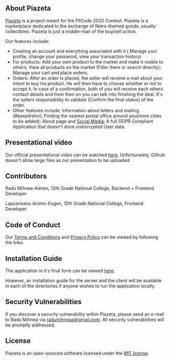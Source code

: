 ## About Piazeta

[Piazeta](https://piazeta.com/) is a project meant for the FIICode 2020 Contest. Piazeta is a marketplace dedicated to the exchange of Retro-themed goods, usually collectibles. Piazeta is just a middle-man of the buy/sell action. 

Our features include:

- Creating an account and everything associated with it ( Manage your profile, change your password, view your transaction history)
- For products: Add your own product to the market and make it visible to others; View all products on the market (Filter them or search directly); Manage your cart and place orders;
- Orders: After an order is placed, the seller will receive a mail about your intent to buy his product. He will then have to choose whether or not to accept it. In case of a confirmation, both of you will receive each others contact details and from then on you can talk into finishing the deal. It's the sellers responsibility to validate (Confirm the final status) of the order.
- Other features include: Information about letters and mailing (#keepitretro); Finding the nearest postal office around you(more cities to be added); About page and [Social Media](https://instagram.com/piazetaa); A full GDPR Compliant Application that doesn't store unencrypted User data.

## Presentational video

Our official presentational video can be watched [here](https://youtu.be/7YpglqiMOxo). Unfortunately, Github doesn't allow large files as our presentation to be uploaded. 

## Contributors

Radu Mihnea-Adrian, 12th Grade National College, Backend + Frontend Developer 

Lapusneanu Andrei-Eugen, 12th Grade National College, Frontend Developer

## Code of Conduct

Our [Terms and Conditions](https://drive.google.com/file/d/1sZrv-zaRGQmnwLaemMSwJ5OzXH6zDlRL/view) and [Privacy Policy](https://drive.google.com/file/d/1EkgMms9kcjg-SHZZqy-QyTlEU0pzvfJW/view) can be viewed by following the links.

## Installation Guide

The application in it's final form can be viewed [here](https://piazeta.com/).

However, an installation guide for the server and the client will be available in each of the directories if anyone wishes to run the application locally.

## Security Vulnerabilities

If you discover a security vulnerability within Piazeta, please send an e-mail to Radu Mihnea via [radumihneaa@gmail.com](mailto:radumihneaa@gmail.com). All security vulnerabilities will be promptly addressed.

## License

Piazeta is an open-sourced software licensed under the [MIT license](https://opensource.org/licenses/MIT).
